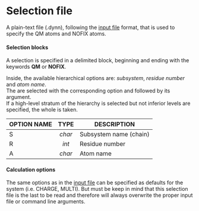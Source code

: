 # Selection file
A plain-text file (.dynn), following the [input file](./options_file.md#format-specifications)
format, that is used to specify the QM atoms and NOFIX atoms.

#### Selection blocks
A selection is specified in a delimited block, beginning and ending with the keywords
**QM** or **NOFIX**.

Inside, the available hierarchical options are: *subsystem*, *residue number* and *atom name*. \
The are selected with the corresponding option and followed by its argument. \
If a high-level stratum of the hierarchy is selected but not inferior levels are specified, the whole is taken.

|   OPTION NAME    | TYPE   | DESCRIPTION |
| :--------------- | :--:   | ----------- |
| S                | *char* | Subsystem name (chain) |
| R                | *int*  | Residue number |
| A                | *char* | Atom name |

#### Calculation options
The same options as in the [input file](./options_file.md) can be specified as defaults
for the system (i.e. CHARGE, MULTI). But must be keep in mind that this selection file
is the last to be read and therefore will always overwrite the proper input file or
command line arguments.
